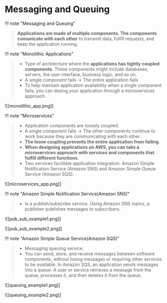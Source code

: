 # Messaging and Queuing

!!! note "Messaging and Queuing"
> **Applications are made of multiple components. The components comunicate with each other** to transmit data, fulfill requests, and keep the application running.


!!! note "Monolithic Applications"
> - Type of architecture where the **applications has tightly coupled components**. These components might include databases, servers, the user interface, business logic, and so on.
> - A single component fails -> The entire application fails
> - To help maintain application availability when a single component fails, you can desing your application through a microservices approach.


![[monolithic_app.png]]


!!! note "Microservices"
> - Application components are loosely coupled.
> - A single component fails -> The other components continue to work because they are communicating with each other. 
> - **The loose coupling prevents the entire application from failing**.
> - **When designing applications on AWS, you can take a microservices approach with services and components that fulfill different functions.** 
> - Two services facilitate application integration: Amazon Simple Notification Service (Amazon SNS) and Amazon Simple Queue Service (Amazon SQS).


![[microservices_app.png]]



!!! note "Amazon Simple Notification Service(Amazon SNS)"
> - Is a publish/subscribe service. Using Amazon SNS topics, a publisher publishes messages to subscribers.

![[pub_sub_example1.png]]

![[pub_sub_example2.png]]


!!! note "Amazon Simple Queue Service(Amazon SQS)"
> - Messaging queuing service.
> - You can send, store, and receive messages between software components, without losing messages or requiring other services to be available. In Amazon SQS, an application sends messages into a queue. A user or service retrieves a message from the queue, processes it, and then deletes it from the queue.


![[queuing_example1.png]]

![[queuing_example2.png]]